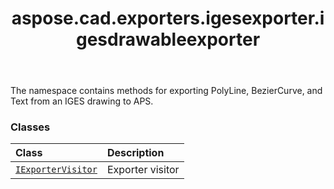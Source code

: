 ﻿---
title: aspose.cad.exporters.igesexporter.igesdrawableexporter
second_title: Aspose.CAD for Python via .NET API References
description: 
type: docs
weight: 10
url: /aspose.cad.exporters.igesexporter.igesdrawableexporter/
is_root: false
---

The namespace contains methods for exporting PolyLine, BezierCurve, and Text from an IGES drawing to APS.

### Classes
| Class | Description |
| :- | :- |
| [`IExporterVisitor`](/cad/python-net/aspose.cad.exporters.igesexporter.igesdrawableexporter/iexportervisitor) | Exporter visitor |


